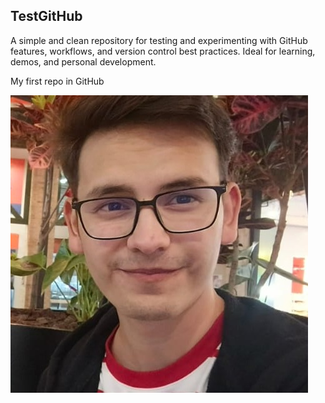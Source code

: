 ## TestGitHub

A simple and clean repository for testing and experimenting with GitHub features, workflows, and version control best practices. Ideal for learning, demos, and personal development.

My first repo in GitHub

![alt text](https://github.com/NicolasAgudelo11/TestGitHub/blob/0256a34492a6263853c5a9cd6ffb1f628c85b9d1/foto%20perfil%20laboral.JPG "Personal Image")